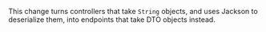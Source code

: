 This change turns controllers that take `String` objects, and uses Jackson to deserialize them, into endpoints that take DTO objects instead.
